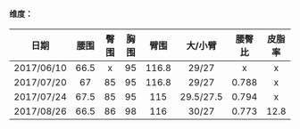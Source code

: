 
#### 维度：

日期|腰围|臀围|胸围|臂围|大/小臂|腰臀比|皮脂率
:-:|:-:|:-:|:-:|:-:|:-:|:-:|:-:
2017/06/10|66.5|x|95|116.8|29/27|x|x
2017/07/20|67|85|95|116.8|29/27|0.788|x
2017/07/24|67.5|85|95|115|29.5/27.5|0.794|x
2017/08/26|66.5|86|98|116|30/27|0.773|12.8
